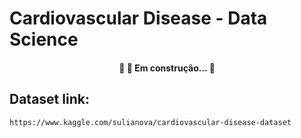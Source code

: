 # Cardiovascular Disease - Data Science

<h4 align="center"> 
	🚧  🚀 Em construção...  🚧
</h4>

## Dataset link:
	https://www.kaggle.com/sulianova/cardiovascular-disease-dataset
